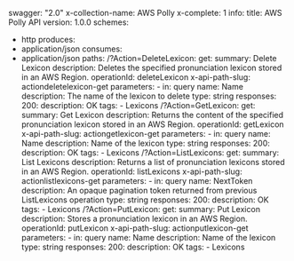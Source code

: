 swagger: "2.0"
x-collection-name: AWS Polly
x-complete: 1
info:
  title: AWS Polly API
  version: 1.0.0
schemes:
- http
produces:
- application/json
consumes:
- application/json
paths:
  /?Action=DeleteLexicon:
    get:
      summary: Delete Lexicon
      description: Deletes the specified pronunciation lexicon stored in an AWS Region.
      operationId: deleteLexicon
      x-api-path-slug: actiondeletelexicon-get
      parameters:
      - in: query
        name: Name
        description: The name of the lexicon to delete
        type: string
      responses:
        200:
          description: OK
      tags:
      - Lexicons
  /?Action=GetLexicon:
    get:
      summary: Get Lexicon
      description: Returns the content of the specified pronunciation lexicon stored
        in an AWS Region.
      operationId: getLexicon
      x-api-path-slug: actiongetlexicon-get
      parameters:
      - in: query
        name: Name
        description: Name of the lexicon
        type: string
      responses:
        200:
          description: OK
      tags:
      - Lexicons
  /?Action=ListLexicons:
    get:
      summary: List Lexicons
      description: Returns a list of pronunciation lexicons stored in an AWS Region.
      operationId: listLexicons
      x-api-path-slug: actionlistlexicons-get
      parameters:
      - in: query
        name: NextToken
        description: An opaque pagination token returned from previous       ListLexicons
          operation
        type: string
      responses:
        200:
          description: OK
      tags:
      - Lexicons
  /?Action=PutLexicon:
    get:
      summary: Put Lexicon
      description: Stores a pronunciation lexicon in an AWS Region.
      operationId: putLexicon
      x-api-path-slug: actionputlexicon-get
      parameters:
      - in: query
        name: Name
        description: Name of the lexicon
        type: string
      responses:
        200:
          description: OK
      tags:
      - Lexicons